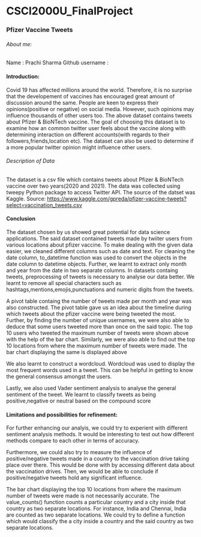 # CSCI2000U_FinalProject

### Pfizer Vaccine Tweets

###### About  me:
Name : Prachi Sharma
Github username : 

#### Introduction:
Covid 19 has affected millions around the world. Therefore, it is no surprise that the developement of vaccines has encouraged great amount of discussion around the same. People are keen to express their opinions(positive or negative) on social media. However, such opinions may influence thousands of other users too. The above dataset contains tweets about Pfizer & BioNTech vaccine. The goal of choosing this dataset is to examine how an common twitter user feels about the vaccine along with determining interaction on different accounts(with regards to their followers,friends,location etc). The dataset can also be used to determine if a more popular twitter opinion might influence other users. 

###### Description of Data
The dataset is a csv file which contains tweets about Pfizer & BioNTech vaccine over two years(2020 and 2021). The data was collected using tweepy Python package to access Twitter API. The source of the datset was Kaggle. 
Source: https://www.kaggle.com/gpreda/pfizer-vaccine-tweets?select=vaccination_tweets.csv

#### Conclusion
The dataset chosen by us showed great potential for data science applications. The said dataset contained tweets made by twiiter users from various locations about pfizer vaccine. To make dealing with the given data easier, we cleaned different columns such as date and text. For cleaning the date column, to_datetime function was used to convert the objects in the date column to datetime objects. Further, we learnt to extract only month and year from the date in two separate columns. In datasets containg tweets, preprocessing of tweets is necessary to analyse our data better. We learnt to remove all special characters such as hashtags,mentions,emojis,punctuations and numeric digits from the tweets.

A pivot table containg the number of tweets made per month and year was also constructed. The pivot table gave us an idea about the timeline during which tweets about the pfizer vaccine were being tweeted the most. Further, by finding the number of unique usernames, we were also able to deduce that some users tweeted more than once on the said topic. The top 10 users who tweeted the maximum number of tweets were shown above with the help of the bar chart. Similarly, we were also able to find out the top 10 locations from where the maximum number of tweets were made. The bar chart displaying the same is displayed above

We also learnt to construct a wordcloud. Wordcloud was used to display the most frequent words used in a tweet. This can be helpful in getting to know the general consensus amongst the users.

Lastly, we also used Vader sentiment analysis to analyse the general sentiment of the tweet. We learnt to classify tweets as being positive,negative or neutral based on the compound score

#### Limitations and possibilities for refinement:
For further enhancing our analyis, we could try to experient with different sentiment analysis methods. It would be interesting to test out how different methods compare to each other in terms of accuracy.

Furthermore, we could also try to measure the influence of positive/negative tweets made in a country to the vaccination drive taking place over there. This would be done with by accessing different data about the vaccination drives. Then, we would be able to conclude if positive/negative tweets hold any significant influence.

The bar chart displaying the top 10 locations from where the maximum number of tweets were made is not necessarily accurate. The value_counts() function counts a particular country and a city inside that country as two separate locations. For instance, India and Chennai, India are counted as two separate locations. We could try to define a function which would classify the a city inside a country and the said country as two separate locations.

